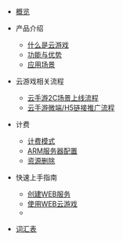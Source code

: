 

* [概览](/ucgs/README.md)
* 产品介绍   <!-- 以下是参考的目录模版，旨在建议产品文档应该包含的内容模块。实际章节划分可根据实际内容进行调整 -->
   * [什么是云游戏](/ucgs/README#_1了解)
   * [功能与优势](/ucgs/README#功能与优势)
   * [应用场景](/ucgs/README#应用场景)

* 云游戏相关流程
  * [云手游2C场景上线流程](/ucgs/user_flow#云手游2C场景上线流程)
  * [云手游微端/H5链接推广流程](/ucgs/user_flow#云手游微端/H5链接推广流程)
  
* 计费
   * [计费模式](/ucgs/price#计费模式)
   * [ARM服务器配置](/ucgs/price#ARM服务器配置)
   * [资源删除](/ucgs/price#资源删除)

* 快速上手指南
   * [创建WEB服务](/ucgs/guide#创建Servless服务)
   * [使用WEB云游戏](/ucgs/guide#通过WEB访问DEMO页面)
   * 
* [词汇表](/ucgs/_glossary.md)
